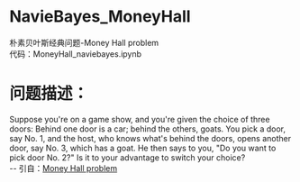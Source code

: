 # NavieBayes_MoneyHall
朴素贝叶斯经典问题-Money Hall problem  
代码：MoneyHall_naviebayes.ipynb
# 问题描述：
Suppose you're on a game show, and you're given the choice of three doors: Behind one door is a car; behind the others, goats. You pick a door, say No. 1, and the host, who knows what's behind the doors, opens another door, say No. 3, which has a goat. He then says to you, "Do you want to pick door No. 2?" Is it to your advantage to switch your choice?  
-- 引自：[Money Hall problem](https://en.wikipedia.org/wiki/Monty_Hall_problem)
